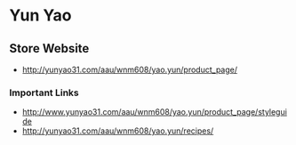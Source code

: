 # Yun Yao

## Store Website
 
 - http://yunyao31.com/aau/wnm608/yao.yun/product_page/


### Important Links
- http://www.yunyao31.com/aau/wnm608/yao.yun/product_page/styleguide
- http://yunyao31.com/aau/wnm608/yao.yun/recipes/
